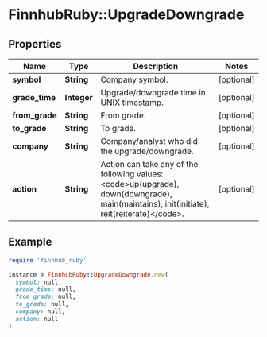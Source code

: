 # FinnhubRuby::UpgradeDowngrade

## Properties

| Name | Type | Description | Notes |
| ---- | ---- | ----------- | ----- |
| **symbol** | **String** | Company symbol. | [optional] |
| **grade_time** | **Integer** | Upgrade/downgrade time in UNIX timestamp. | [optional] |
| **from_grade** | **String** | From grade. | [optional] |
| **to_grade** | **String** | To grade. | [optional] |
| **company** | **String** | Company/analyst who did the upgrade/downgrade. | [optional] |
| **action** | **String** | Action can take any of the following values: &lt;code&gt;up(upgrade), down(downgrade), main(maintains), init(initiate), reit(reiterate)&lt;/code&gt;. | [optional] |

## Example

```ruby
require 'finnhub_ruby'

instance = FinnhubRuby::UpgradeDowngrade.new(
  symbol: null,
  grade_time: null,
  from_grade: null,
  to_grade: null,
  company: null,
  action: null
)
```

